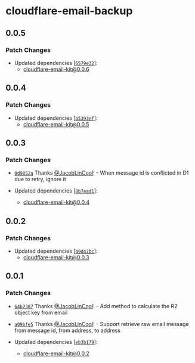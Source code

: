 # cloudflare-email-backup

## 0.0.5

### Patch Changes

-   Updated dependencies [[`6579e32`](https://github.com/JacobLinCool/cloudflare-email-kit/commit/6579e32e017d0981edbcdf18cf6b2923dfd74c19)]:
    -   cloudflare-email-kit@0.0.6

## 0.0.4

### Patch Changes

-   Updated dependencies [[`b5393ef`](https://github.com/JacobLinCool/cloudflare-email-kit/commit/b5393ef95ecf1170154d8f42e5992f218f593a6e)]:
    -   cloudflare-email-kit@0.0.5

## 0.0.3

### Patch Changes

-   [`0d9852a`](https://github.com/JacobLinCool/cloudflare-email-kit/commit/0d9852aff890d6c2eedf8979c802282bcff6660a) Thanks [@JacobLinCool](https://github.com/JacobLinCool)! - When message id is conflicted in D1 due to retry, ignore it

-   Updated dependencies [[`8b7ead1`](https://github.com/JacobLinCool/cloudflare-email-kit/commit/8b7ead1f58a374c6221210af98395729a15ddf3f)]:
    -   cloudflare-email-kit@0.0.4

## 0.0.2

### Patch Changes

-   Updated dependencies [[`49d47bc`](https://github.com/JacobLinCool/cloudflare-email-kit/commit/49d47bc4c4b148991b9ff0e5641e086249b3f90a)]:
    -   cloudflare-email-kit@0.0.3

## 0.0.1

### Patch Changes

-   [`64b2387`](https://github.com/JacobLinCool/cloudflare-email-kit/commit/64b238715df0dadb5a1048cde43d798f4b486688) Thanks [@JacobLinCool](https://github.com/JacobLinCool)! - Add method to calculate the R2 object key from email

-   [`a09bfe5`](https://github.com/JacobLinCool/cloudflare-email-kit/commit/a09bfe51e3804b7b2d86ebf53277ac5058b4e76d) Thanks [@JacobLinCool](https://github.com/JacobLinCool)! - Support retrieve raw email message from message id, from address, to address

-   Updated dependencies [[`eb3b179`](https://github.com/JacobLinCool/cloudflare-email-kit/commit/eb3b1792e41fe12af188635724170a5a4fbb5995)]:
    -   cloudflare-email-kit@0.0.2
